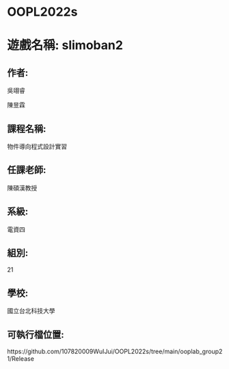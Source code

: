 # OOPL2022s

<h1>遊戲名稱: slimoban2</h1>
<h2>作者:</h2>
<p>吳翊睿</p>
<p>陳昱霖</p>
<h2>課程名稱:</h2>
<p>物件導向程式設計實習</p>
<h2>任課老師:</h2>
<p>陳碩漢教授</p>
<h2>系級:</h2>
<p>電資四</p>
<h2>組別:</h2>
<p>21</p>
<h2>學校:</h2>
<p>國立台北科技大學</p>
<h2>可執行檔位置:</h2>
https://github.com/107820009WuIJui/OOPL2022s/tree/main/ooplab_group21/Release

